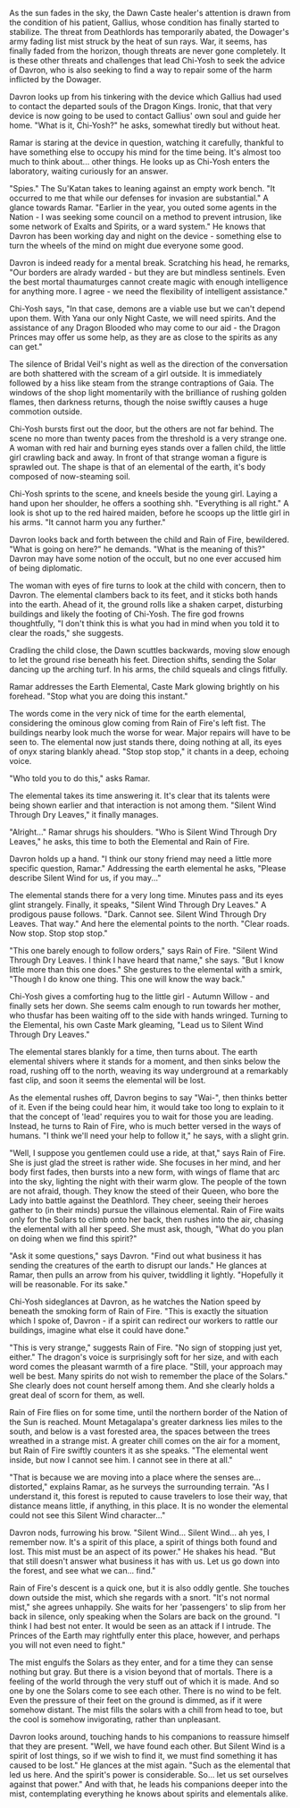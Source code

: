 As the sun fades in the sky, the Dawn Caste healer's attention is drawn from the condition of his patient, Gallius, whose condition has finally started to stabilize. The threat from Deathlords has temporarily abated, the Dowager's army fading list mist struck by the heat of sun rays. War, it seems, has finally faded from the horizon, though threats are never gone completely. It is these other threats and challenges that lead Chi-Yosh to seek the advice of Davron, who is also seeking to find a way to repair some of the harm inflicted by the Dowager.

Davron looks up from his tinkering with the device which Gallius had used to contact the departed souls of the Dragon Kings. Ironic, that that very device is now going to be used to contact Gallius' own soul and guide her home. "What is it, Chi-Yosh?" he asks, somewhat tiredly but without heat.

Ramar is staring at the device in question, watching it carefully, thankful to have something else to occupy his mind for the time being. It's almost too much to think about... other things. He looks up as Chi-Yosh enters the laboratory, waiting curiously for an answer.

"Spies." The Su'Katan takes to leaning against an empty work bench. "It occurred to me that while our defenses for invasion are substantial." A glance towards Ramar. "Earlier in the year, you outed some agents in the Nation - I was seeking some council on a method to prevent intrusion, like some network of Exalts and Spirits, or a ward system." He knows that Davron has been working day and night on the device - something else to turn the wheels of the mind on might due everyone some good.

Davron is indeed ready for a mental break. Scratching his head, he remarks, "Our borders are alrady warded - but they are but mindless sentinels. Even the best mortal thaumaturges cannot create magic with enough intelligence for anything more. I agree - we need the flexibility of intelligent assistance."

Chi-Yosh says, "In that case, demons are a viable use but we can't depend upon them. With Yana our only Night Caste, we will need spirits. And the assistance of any Dragon Blooded who may come to our aid - the Dragon Princes may offer us some help, as they are as close to the spirits as any can get."

The silence of Bridal Veil's night as well as the direction of the conversation are both shattered with the scream of a girl outside. It is immediately followed by a hiss like steam from the strange contraptions of Gaia. The windows of the shop light momentarily with the brilliance of rushing golden flames, then darkness returns, though the noise swiftly causes a huge commotion outside.

Chi-Yosh bursts first out the door, but the others are not far behind. The scene no more than twenty paces from the threshold is a very strange one. A woman with red hair and burning eyes stands over a fallen child, the little girl crawling back and away. In front of that strange woman a figure is sprawled out. The shape is that of an elemental of the earth, it's body composed of now-steaming soil.

Chi-Yosh sprints to the scene, and kneels beside the young girl. Laying a hand upon her shoulder, he offers a soothing shh. "Everything is all right." A look is shot up to the red haired maiden, before he scoops up the little girl in his arms. "It cannot harm you any further."

Davron looks back and forth between the child and Rain of Fire, bewildered. "What is going on here?" he demands. "What is the meaning of this?" Davron may have some notion of the occult, but no one ever accused him of being diplomatic.

The woman with eyes of fire turns to look at the child with concern, then to Davron. The elemental clambers back to its feet, and it sticks both hands into the earth. Ahead of it, the ground rolls like a shaken carpet, disturbing buildings and likely the footing of Chi-Yosh. The fire god frowns thoughtfully, "I don't think this is what you had in mind when you told it to clear the roads," she suggests.

Cradling the child close, the Dawn scuttles backwards, moving slow enough to let the ground rise beneath his feet. Direction shifts, sending the Solar dancing up the arching turf. In his arms, the child squeals and clings fitfully.

Ramar addresses the Earth Elemental, Caste Mark glowing brightly on his forehead. "Stop what you are doing this instant."

The words come in the very nick of time for the earth elemental, considering the ominous glow coming from Rain of Fire's left fist. The buildings nearby look much the worse for wear. Major repairs will have to be seen to. The elemental now just stands there, doing nothing at all, its eyes of onyx staring blankly ahead. "Stop stop stop," it chants in a deep, echoing voice.

"Who told you to do this," asks Ramar.

The elemental takes its time answering it. It's clear that its talents were being shown earlier and that interaction is not among them. "Silent Wind Through Dry Leaves," it finally manages.

"Alright..." Ramar shrugs his shoulders. "Who is Silent Wind Through Dry Leaves," he asks, this time to both the Elemental and Rain of Fire.

Davron holds up a hand. "I think our stony friend may need a little more specific question, Ramar." Addressing the earth elemental he asks, "Please describe Silent Wind for us, if you may..."

The elemental stands there for a very long time. Minutes pass and its eyes glint strangely. Finally, it speaks, "Silent Wind Through Dry Leaves." A prodigous pause follows. "Dark. Cannot see. Silent Wind Through Dry Leaves. That way." And here the elemental points to the north. "Clear roads. Now stop. Stop stop stop."

"This one barely enough to follow orders," says Rain of Fire. "Silent Wind Through Dry Leaves. I think I have heard that name," she says. "But I know little more than this one does." She gestures to the elemental with a smirk, "Though I do know one thing. This one will know the way back."

Chi-Yosh gives a comforting hug to the little girl - Autumn Willow - and finally sets her down. She seems calm enough to run towards her mother, who thusfar has been waiting off to the side with hands wringed. Turning to the Elemental, his own Caste Mark gleaming, "Lead us to Silent Wind Through Dry Leaves."

The elemental stares blankly for a time, then turns about. The earth elemental shivers where it stands for a moment, and then sinks below the road, rushing off to the north, weaving its way underground at a remarkably fast clip, and soon it seems the elemental will be lost.

As the elemental rushes off, Davron begins to say "Wai-", then thinks better of it. Even if the being could hear him, it would take too long to explain to it that the concept of 'lead' requires you to wait for those you are leading. Instead, he turns to Rain of Fire, who is much better versed in the ways of humans. "I think we'll need your help to follow it," he says, with a slight grin.

"Well, I suppose you gentlemen could use a ride, at that," says Rain of Fire. She is just glad the street is rather wide. She focuses in her mind, and her body first fades, then bursts into a new form, with wings of flame that arc into the sky, lighting the night with their warm glow. The people of the town are not afraid, though. They know the steed of their Queen, who bore the Lady into battle against the Deathlord. They cheer, seeing their heroes gather to (in their minds) pursue the villainous elemental. Rain of Fire waits only for the Solars to climb onto her back, then rushes into the air, chasing the elemental with all her speed. She must ask, though, "What do you plan on doing when we find this spirit?"

"Ask it some questions," says Davron. "Find out what business it has sending the creatures of the earth to disrupt our lands." He glances at Ramar, then pulls an arrow from his quiver, twiddling it lightly. "Hopefully it will be reasonable. For its sake."

Chi-Yosh sideglances at Davron, as he watches the Nation speed by beneath the smoking form of Rain of Fire. "This is exactly the situation which I spoke of, Davron - if a spirit can redirect our workers to rattle our buildings, imagine what else it could have done."

"This is very strange," suggests Rain of Fire. "No sign of stopping just yet, either." The dragon's voice is surprisingly soft for her size, and with each word comes the pleasant warmth of a fire place. "Still, your approach may well be best. Many spirits do not wish to remember the place of the Solars." She clearly does not count herself among them. And she clearly holds a great deal of scorn for them, as well.

Rain of Fire flies on for some time, until the northern border of the Nation of the Sun is reached. Mount Metagalapa's greater darkness lies miles to the south, and below is a vast forested area, the spaces between the trees wreathed in a strange mist. A greater chill comes on the air for a moment, but Rain of Fire swiftly counters it as she speaks. "The elemental went inside, but now I cannot see him. I cannot see in there at all."

"That is because we are moving into a place where the senses are... distorted," explains Ramar, as he surveys the surrounding terrain. "As I understand it, this forest is reputed to cause travelers to lose their way, that distance means little, if anything, in this place. It is no wonder the elemental could not see this Silent Wind character..."

Davron nods, furrowing his brow. "Silent Wind... Silent Wind... ah yes, I remember now. It's a spirit of this place, a spirit of things both found and lost. This mist must be an aspect of its power." He shakes his head. "But that still doesn't answer what business it has with us. Let us go down into the forest, and see what we can... find."

Rain of Fire's descent is a quick one, but it is also oddly gentle. She touches down outside the mist, which she regards with a snort. "It's not normal mist," she agrees unhappily. She waits for her 'passengers' to slip from her back in silence, only speaking when the Solars are back on the ground. "I think I had best not enter. It would be seen as an attack if I intrude. The Princes of the Earth may rightfully enter this place, however, and perhaps you will not even need to fight."

The mist engulfs the Solars as they enter, and for a time they can sense nothing but gray. But there is a vision beyond that of mortals. There is a feeling of the world through the very stuff out of which it is made. And so one by one the Solars come to see each other. There is no wind to be felt. Even the pressure of their feet on the ground is dimmed, as if it were somehow distant. The mist fills the solars with a chill from head to toe, but the cool is somehow invigorating, rather than unpleasant.

Davron looks around, touching hands to his companions to reassure himself that they are present. "Well, we have found each other. But Silent Wind is a spirit of lost things, so if we wish to find it, we must find something it has caused to be lost." He glances at the mist again. "Such as the elemental that led us here. And the spirit's power is considerable. So... let us set ourselves against that power." And with that, he leads his companions deeper into the mist, contemplating everything he knows about spirits and elementals alike.